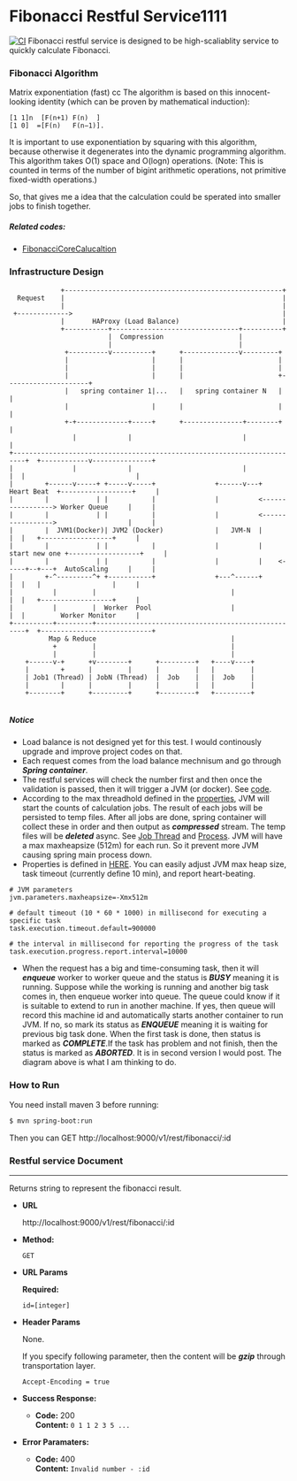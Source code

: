 # Fibonacci Restful Service1111
[![CI](https://github.com/MyJaguar1982/FibonacciRestDemo/actions/workflows/main.yml/badge.svg)](https://github.com/MyJaguar1982/FibonacciRestDemo/actions/workflows/main.yml)
Fibonacci restful service is designed to be high-scaliablity service to quickly calculate Fibonacci. 

### Fibonacci Algorithm
Matrix exponentiation (fast)
cc
The algorithm is based on this innocent-looking identity (which can be proven by mathematical induction):
```. 
[1 1]n  [F(n+1) F(n)  ]
[1 0]  =[F(n)   F(n−1)].
```
It is important to use exponentiation by squaring with this algorithm, because otherwise it degenerates into the dynamic programming algorithm. This algorithm takes O(1) space and O(logn) operations. (Note: This is counted in terms of the number of bigint arithmetic operations, not primitive fixed-width operations.)

So, that gives me a idea that the calculation could be sperated into smaller jobs to finish together.
##### Related codes:
 * [FibonacciCoreCalucaltion](https://github.com/iamtangram/FibonacciRest/blob/master/src/main/java/com/emc/test/fibonacci/FibonacciCoreCalucaltion.java)

### Infrastructure Design
```
             +-------------------------------------------------------+
  Request    |                                                       |
             |                                                       |
 +------------->                                                     |
             |       HAProxy (Load Balance)                          |
             +-----------+--------------------------------+----------+
                         |  Compression                   |
                         |                                |
              +----------v----------+      +--------------v---------+
              |                     |      |                        |
              |                     |      |                        |
              |                     |      |                        +---------------------+
              |   spring container 1|...   |   spring container N   |                     |
              |                     |      |                        |                     |
              +-+-------------+-----+      +---------------+--------+                     |
                |             |                            |                              |
+-------------------------------------------------------------------------+  +------------v---------------+
|               |             |                            |              |  |                            |
|        +------v-----+ +-----v-----+               +------v---+     Heart Beat  +------------------+     |
|        |            | |           |               |          <-----------------> Worker Queue     |     |
|        |            | |           |               |          <----------------->                  |     |
|        |  JVM1(Docker)| JVM2 (Docker)             |   JVM-N  |          |  |   +------------------+     |
|        |            | |           |               |          |   start new one +------------------+     |
|        |            | |           |               |          |    <-----+--+---+  AutoScaling     |     |
|        +-^---------^+ +-----------+               +---^------+          |  |   |                  |     |
|          |         |                                  |                 |  |   +------------------+     |
|          |         |  Worker  Pool                    |                 |  |         Worker Monitor     |
+----------+---------+----------------------------------------------------+  +----------------------------+
          Map & Reduce                                  |
           +         |                                  |
           |         |                                  |
    +------v-+      +v--------+      +---------+   +----v----+
    |        +      |         |      |         |   |         |
    | Job1 (Thread) | JobN (Thread)  |  Job    |   |  Job    |
    |        |      |         |      |         |   |         |
    +--------+      +---------+      +---------+   +---------+


```
##### Notice
* Load balance is not designed yet for this test. I would continously upgrade and improve project codes on that.
* Each request comes from the load balance mechnisum and go through ***Spring container***. 
* The restful services will check the number first and then once the validation is passed, then it will trigger a JVM (or docker). See [code](https://github.com/iamtangram/FibonacciRest/blob/master/src/main/java/com/emc/test/rest/FibonacciCalculationResource.java).
* According to the max threadhold defined in the [properties](https://github.com/iamtangram/FibonacciRest/blob/master/src/main/resources/application.properties), JVM will start the counts of calculation jobs. The result of each jobs will be persisted to temp files. After all jobs are done, spring container will collect these in order and then output as ***compressed*** stream. The temp files will be ***deleted*** async.  See [Job Thread](https://github.com/iamtangram/FibonacciRest/blob/master/src/main/java/com/emc/test/fibonacci/FibonacciPartThread.java) and [Process](https://github.com/iamtangram/FibonacciRest/blob/master/src/main/java/com/emc/test/process/ProcessRunner.java). JVM will have a max maxheapsize (512m) for each run. So it prevent more JVM causing spring main process down.
* Properties is defined in [HERE](https://github.com/iamtangram/FibonacciRest/blob/master/src/main/resources/application.properties). You can easily adjust JVM max heap size, task timeout (currently define 10 min), and report heart-beating.
```
# JVM parameters
jvm.parameters.maxheapsize=-Xmx512m

# default timeout (10 * 60 * 1000) in millisecond for executing a specific task
task.execution.timeout.default=900000

# the interval in millisecond for reporting the progress of the task
task.execution.progress.report.interval=10000
```
* When the request has a big and time-consuming task, then it will ***enqueue*** worker to worker queue and the status is ***BUSY*** meaning it is running. Suppose while the working is running and another big task comes in, then enqueue worker into queue. The queue could know if it is suitable to extend to run in another machine. If yes, then queue will record this machine id and automatically starts another container to run JVM. If no, so mark its status as ***ENQUEUE*** meaning it is waiting for previous big task done. When the first task is done, then status is marked as ***COMPLETE***.If the task has problem and not finish, then the status is marked as ***ABORTED***. It is in second version I would post. The diagram above is what I am thinking to do.

### How to Run

You need install maven 3 before running:

```sh
$ mvn spring-boot:run
```
Then you can GET http://localhost:9000/v1/rest/fibonacci/:id

### Restful service Document 
----
  Returns string to represent the fibonacci result.

* **URL**

  http://localhost:9000/v1/rest/fibonacci/:id

* **Method:**

  `GET`
  
*  **URL Params**

   **Required:**
 
   `id=[integer]`

* **Header Params**

  None. 
  
  If you specify following parameter, then the content will be ***gzip*** through transportation layer. 

  `Accept-Encoding = true`

* **Success Response:**

  * **Code:** 200 <br />
    **Content:** `0 1 1 2 3 5 ...`
 
* **Error Paramaters:**

  * **Code:** 400 <br />
    **Content:** `Invalid number - :id`
